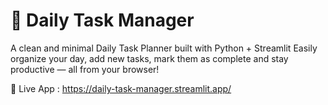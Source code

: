 # 📝 Daily Task Manager 
A clean and minimal Daily Task Planner built with Python + Streamlit
Easily organize your day, add new tasks, mark them as complete and stay productive — all from your browser!

🔗 Live App : https://daily-task-manager.streamlit.app/
